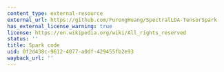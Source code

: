 ```yaml
---
content_type: external-resource
external_url: https://github.com/FurongHuang/SpectralLDA-TensorSpark
has_external_license_warning: true
license: https://en.wikipedia.org/wiki/All_rights_reserved
status: ''
title: Spark code
uid: 0f2d438c-9612-4077-a0df-429455fb2e93
wayback_url: ''
---
```

